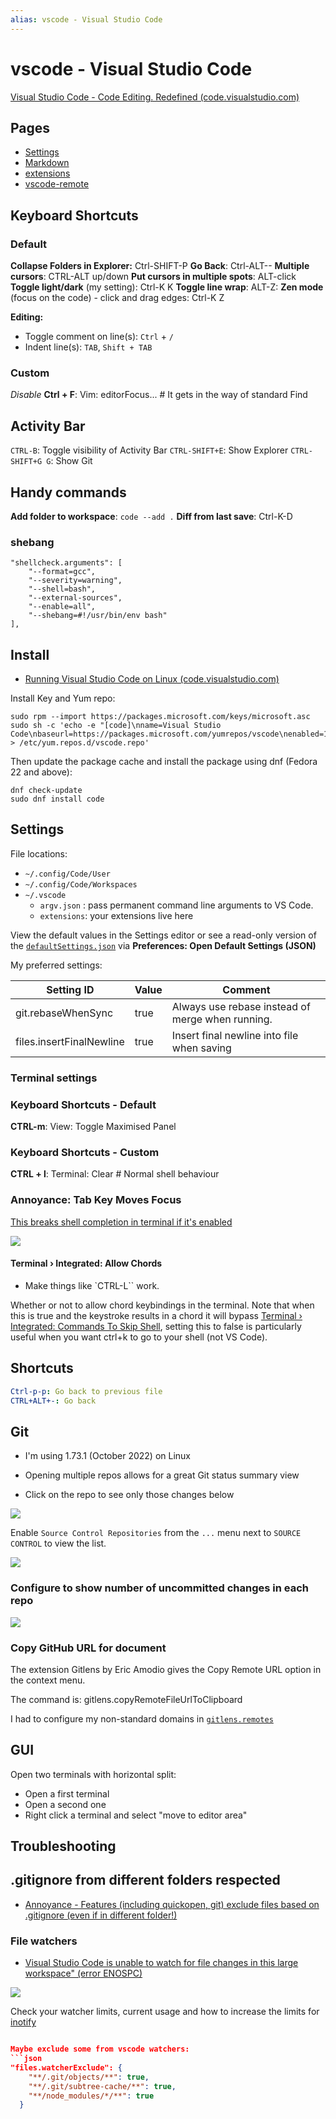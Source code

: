 ```yaml
---
alias: vscode - Visual Studio Code
---
```

# vscode - Visual Studio Code

[Visual Studio Code - Code Editing. Redefined (code.visualstudio.com)](https://code.visualstudio.com/)

## Pages

- [Settings](./settings.md)
- [Markdown](markdown.md)
- [extensions](extensions.md)
- [vscode-remote](vscode-remote.md)

## Keyboard Shortcuts 

### Default

**Collapse Folders in Explorer:** Ctrl-SHIFT-P
**Go Back**: Ctrl-ALT--
**Multiple cursors**: CTRL-ALT up/down
**Put cursors in multiple spots**: ALT-click  
**Toggle light/dark** (my setting):  Ctrl-K K
**Toggle line wrap**:   ALT-Z:
**Zen mode** (focus on the code) - click and drag edges: Ctrl-K Z

**Editing:**
- Toggle comment on line(s): `Ctrl` + `/`
- Indent line(s): `TAB`, `Shift + TAB`

### Custom

*Disable* **Ctrl + F**: Vim: editorFocus... # It gets in the way of standard Find

## Activity Bar

`CTRL-B`: Toggle visibility of Activity Bar
`CTRL-SHIFT+E`: Show Explorer
`CTRL-SHIFT+G G`: Show Git



## Handy commands

**Add folder to workspace**: `code --add .`
**Diff from last save**: Ctrl-K-D

### shebang

```
"shellcheck.arguments": [
    "--format=gcc",
    "--severity=warning",
    "--shell=bash",
    "--external-sources",
    "--enable=all",
    "--shebang=#!/usr/bin/env bash"
],
```


## Install

- [Running Visual Studio Code on Linux (code.visualstudio.com)](https://code.visualstudio.com/docs/setup/linux)

Install Key and Yum repo:

```shell
sudo rpm --import https://packages.microsoft.com/keys/microsoft.asc
sudo sh -c 'echo -e "[code]\nname=Visual Studio Code\nbaseurl=https://packages.microsoft.com/yumrepos/vscode\nenabled=1\ngpgcheck=1\ngpgkey=https://packages.microsoft.com/keys/microsoft.asc" > /etc/yum.repos.d/vscode.repo'
```

Then update the package cache and install the package using dnf (Fedora 22 and above):

```shell
dnf check-update
sudo dnf install code
```

## Settings

File locations:

- `~/.config/Code/User`
- `~/.config/Code/Workspaces`
- `~/.vscode`
    - `argv.json` : pass permanent command line arguments to VS Code.
    - `extensions`: your extensions live here

View the default values in the Settings editor or see a read-only version of the [`defaultSettings.json`][defaults] via **Preferences: Open Default Settings (JSON)**

My preferred settings:

| Setting  ID              | Value | Comment                                          |
| ------------------------ | ----- | ------------------------------------------------ |
| git.rebaseWhenSync       | true  | Always use rebase instead of merge when running. |
| files.insertFinalNewline | true  | Insert final newline into file when saving       |

[defaults]: https://code.visualstudio.com/docs/getstarted/settings#_default-settings

### Terminal settings

### Keyboard Shortcuts - Default

**CTRL-m**: View: Toggle Maximised Panel

### Keyboard Shortcuts - Custom


**CTRL + l**: Terminal: Clear # Normal shell behaviour

### Annoyance: Tab Key Moves Focus

[This breaks shell completion in terminal if it's enabled](https://stackoverflow.com/questions/77167764/why-is-vs-code-using-the-tab-key-to-move-focus-from-the-integrated-terminal-inst)

![](../../../assets/Pasted%20image%2020231222090143.png)



#### Terminal › Integrated: Allow Chords

- Make things like `CTRL-L`` work.

Whether or not to allow chord keybindings in the terminal. Note that when this is true and the keystroke results in a chord it will bypass [Terminal › Integrated: Commands To Skip Shell](vscode-file://vscode-app/usr/share/code/resources/app/out/vs/code/electron-sandbox/workbench/workbench.html "terminal.integrated.commandsToSkipShell"), setting this to false is particularly useful when you want ctrl+k to go to your shell (not VS Code).



## Shortcuts

```yaml
Ctrl-p-p: Go back to previous file
CTRL+ALT+-: Go back
```

## Git

- I'm using 1.73.1 (October 2022) on Linux

- Opening multiple repos allows for a great Git status summary view
- Click on the repo to see only those changes below
  
![](../../../assets/vscode-git-status-summary.png)

Enable `Source Control Repositories` from the `...` menu next to `SOURCE CONTROL` to view the list.

![](../../../assets/vscode-enable-source-control-repositories.png)

### Configure to show number of uncommitted changes in each repo

![](../../../assets/Pasted%20image%2020231113153202.png)

### Copy GitHub URL for document

The extension Gitlens by Eric Amodio gives the Copy Remote URL option in the context menu.

The command is: gitlens.copyRemoteFileUrlToClipboard

I had to configure my non-standard domains in [`gitlens.remotes`](https://github.com/gitkraken/vscode-gitlens#remotes)

## GUI

Open two terminals with horizontal split:

- Open a first terminal
- Open a second one
- Right click a terminal and select "move to editor area"

## Troubleshooting


## .gitignore from different folders respected

- [Annoyance - Features (including quickopen, git) exclude files based on .gitignore (even if in different folder!)](https://github.com/microsoft/vscode/issues/15604)

### File watchers

- [Visual Studio Code is unable to watch for file changes in this large workspace" (error ENOSPC)](https://code.visualstudio.com/docs/setup/linux#_visual-studio-code-is-unable-to-watch-for-file-changes-in-this-large-workspace-error-enospc)

![](../../../assets/vscode-unable-to-watch-for-file-changes.png)

Check your watcher limits, current usage and how to increase the limits for [inotify](../../cli/inotify.md)

```json

Maybe exclude some from vscode watchers:
```json
"files.watcherExclude": {
    "**/.git/objects/**": true,
    "**/.git/subtree-cache/**": true,
    "**/node_modules/*/**": true
  }
```



